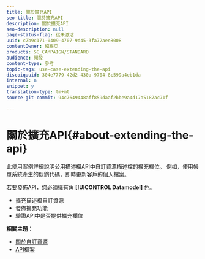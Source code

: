 ```yaml
---
title: 關於擴充API
seo-title: 關於擴充API
description: 關於擴充API
seo-description: null
page-status-flag: 從未激活
uuid: c7b9c171-0409-4707-9d45-3fa72aee8008
contentOwner: 紹維亞
products: SG_CAMPAIGN/STANDARD
audience: 開發
content-type: 參考
topic-tags: use-case-extending-the-api
discoiquuid: 304e7779-42d2-430a-9704-8c599a4eb1da
internal: n
snippet: y
translation-type: tm+mt
source-git-commit: 94c7649448aff859daaf2bbe9a4d17a5187ac71f

---
```



# 關於擴充API{#about-extending-the-api}

此使用案例詳細說明公用描述檔API中自訂資源描述檔的擴充欄位。 例如，使用帳單系統產生的促銷代碼，即時更新客戶的個人檔案。

若要發佈API，您必須擁有角 **[!UICONTROL Datamodel]** 色。

* 擴充描述檔自訂資源
* 發佈擴充功能
* 驗證API中是否提供擴充欄位

**相關主題：**

* [關於自訂資源](../../developing/using/data-model-concepts.md)
* [API檔案](https://final-docs.campaign.adobe.com/doc/standard/en/api/ACS_API.html)


